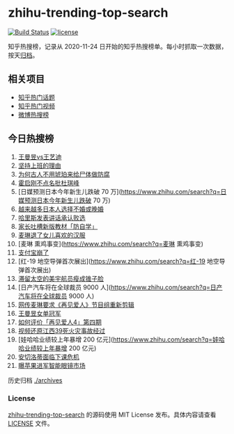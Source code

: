 # zhihu-trending-top-search

[![Build Status](https://github.com/justjavac/zhihu-trending-top-search/workflows/ci/badge.svg?branch=main)](https://github.com/justjavac/zhihu-trending-top-search/actions)
[![license](https://img.shields.io/github/license/justjavac/zhihu-trending-top-search)](https://github.com/justjavac/zhihu-trending-top-search/blob/main/LICENSE)

知乎热搜榜，记录从 2020-11-24
日开始的知乎热搜榜单。每小时抓取一次数据，按天[归档](./archives)。

## 相关项目

- [知乎热门话题](https://github.com/justjavac/zhihu-trending-hot-questions)
- [知乎热门视频](https://github.com/justjavac/zhihu-trending-hot-video)
- [微博热搜榜](https://github.com/justjavac/weibo-trending-hot-search)

## 今日热搜榜

<!-- BEGIN -->
<!-- 最后更新时间 Tue Nov 12 2024 21:16:09 GMT+0800 (China Standard Time) -->

1. [王曼昱vs王艺迪](https://www.zhihu.com/search?q=王曼昱vs王艺迪)
1. [坚持上班的理由](https://www.zhihu.com/search?q=坚持上班的理由)
1. [为何古人不用琥珀来给尸体做防腐](https://www.zhihu.com/search?q=为何古人不用琥珀来给尸体做防腐)
1. [霍启刚不点名批杜琪峰](https://www.zhihu.com/search?q=霍启刚不点名批杜琪峰)
1. [日媒预测日本今年新生儿跌破 70
   万](https://www.zhihu.com/search?q=日媒预测日本今年新生儿跌破 70 万)
1. [越来越多日本人选择不婚或晚婚](https://www.zhihu.com/search?q=越来越多日本人选择不婚或晚婚)
1. [哈里斯发表讲话承认败选](https://www.zhihu.com/search?q=哈里斯发表讲话承认败选)
1. [家长吐槽新版教材「防自学」](https://www.zhihu.com/search?q=家长吐槽新版教材「防自学」)
1. [麦琳退了女儿喜欢的汉服](https://www.zhihu.com/search?q=麦琳退了女儿喜欢的汉服)
1. [麦琳 熏鸡事变](https://www.zhihu.com/search?q=麦琳 熏鸡事变)
1. [支付宝崩了](https://www.zhihu.com/search?q=支付宝崩了)
1. [红-19 地空导弹首次展出](https://www.zhihu.com/search?q=红-19
   地空导弹首次展出)
1. [滞留太空的美宇航员瘦成锥子脸](https://www.zhihu.com/search?q=滞留太空的美宇航员瘦成锥子脸)
1. [日产汽车将在全球裁员 9000
   人](https://www.zhihu.com/search?q=日产汽车将在全球裁员 9000 人)
1. [网传麦琳要求《再见爱人》节目组重新剪辑](https://www.zhihu.com/search?q=网传麦琳要求《再见爱人》节目组重新剪辑)
1. [王曼昱女单冠军](https://www.zhihu.com/search?q=王曼昱女单冠军)
1. [如何评价「再见爱人4」第四期](https://www.zhihu.com/search?q=如何评价「再见爱人4」第四期)
1. [视频还原江西39死火灾事故经过](https://www.zhihu.com/search?q=视频还原江西39死火灾事故经过)
1. [娃哈哈业绩较上年暴增 200
   亿元](https://www.zhihu.com/search?q=娃哈哈业绩较上年暴增 200 亿元)
1. [安切洛蒂面临下课危机](https://www.zhihu.com/search?q=安切洛蒂面临下课危机)
1. [曝苹果进军智能眼镜市场](https://www.zhihu.com/search?q=曝苹果进军智能眼镜市场)

<!-- END -->

历史归档 [./archives](./archives)

### License

[zhihu-trending-top-search](https://github.com/justjavac/zhihu-trending-top-search)
的源码使用 MIT License 发布。具体内容请查看 [LICENSE](./LICENSE) 文件。
